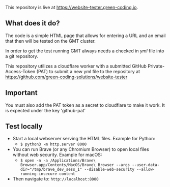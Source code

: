 This repository is live at https://website-tester.green-coding.io.

## What does it do?

The code is a simple HTML page that allows for entering a URL and an email that then will be tested
on the GMT cluster.

In order to get the test running GMT always needs a checked in *yml* file into a git repository.

This repository utilizes a cloudflare worker with a submitted GitHub Private-Access-Token (PAT) to 
submit a new yml file to the repository at https://github.com/green-coding-solutions/website-tester

## Important

You must also add the PAT token as a secret to cloudflare to make it work.
It is expected under the key 'github-pat'

## Test locally

- Start a local webserver serving the HTML files. Example for Python:
  + `$ python3 -m http.server 8000` 
- You can run Brave (or any Chromium Browser) to open local files without web security. Example for macOS:
  + `$ open -n -a /Applications/Brave\ Browser.app/Contents/MacOS/Brave\ Browser --args --user-data-dir="/tmp/brave_dev_sess_1" --disable-web-security --allow-running-insecure-content` 
- Then navigate to: `http://localhost:8000`